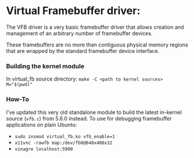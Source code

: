# Virtual Framebuffer driver:

The VFB driver is a very basic framebuffer driver that allows creation and management
of an arbitrary number of framebuffer devices.

These framebuffers are no more than contiguous physical memory regions that
are wrapped by the standard framebuffer device interface.

### Building the kernel module

In virtual_fb source directory: 
  `make -C <path to kernel sources>  M="$(pwd)"`

### How-To

I've updated this very old standalone module to build the latest in-kernel source (`vfb.c`) from 5.6.0 instead.
To use for debugging framebuffer applications on plain Ubuntu:

  * `sudo insmod virtual_fb.ko vfb_enable=1`
  * `x11vnc -rawfb map:/dev/fb0@640x480x32`
  * `vinagre localhost:5900`
